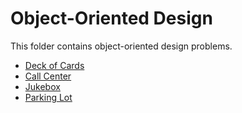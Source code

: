# Object-Oriented Design

This folder contains object-oriented design problems.

* [Deck of Cards](Cards)  
* [Call Center](Call)
* [Jukebox](Jukebox)
* [Parking Lot](Parking)